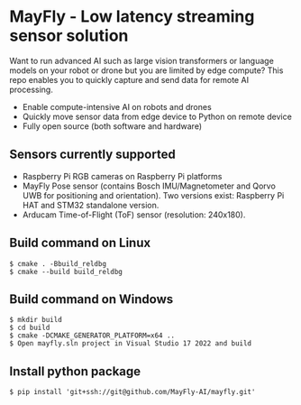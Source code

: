 # MayFly - Low latency streaming sensor solution

Want to run advanced AI such as large vision transformers or language models on your robot or drone but you are limited
by edge compute? This repo enables you to quickly capture and send data for remote AI processing.

- Enable compute-intensive AI on robots and drones
- Quickly move sensor data from edge device to Python on remote device
- Fully open source (both software and hardware)

## Sensors currently supported

- Raspberry Pi RGB cameras on Raspberry Pi platforms
- MayFly Pose sensor (contains Bosch IMU/Magnetometer and Qorvo UWB for positioning and orientation). Two versions exist: Raspberry Pi HAT and STM32 standalone version.
- Arducam Time-of-Flight (ToF) sensor (resolution: 240x180).


## Build command on Linux
```
$ cmake . -Bbuild_reldbg
$ cmake --build build_reldbg
```

## Build command on Windows
```
$ mkdir build
$ cd build
$ cmake -DCMAKE_GENERATOR_PLATFORM=x64 ..
$ Open mayfly.sln project in Visual Studio 17 2022 and build
```

## Install python package
```
$ pip install 'git+ssh://git@github.com/MayFly-AI/mayfly.git'
```
